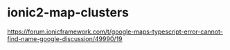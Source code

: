 # ionic2-map-clusters



https://forum.ionicframework.com/t/google-maps-typescript-error-cannot-find-name-google-discussion/49990/19
